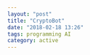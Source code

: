 ```yaml
---
layout: "post"
title: "CryptoBot"
date: "2018-02-18 13:26"
tags: programming AI
category: active
---
```

<!--more-->

